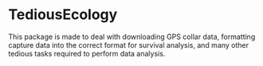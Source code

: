 # TediousEcology
This package is made to deal with downloading GPS collar data, formatting capture data into the correct format for survival analysis, and many other tedious tasks required to perform data analysis. 
